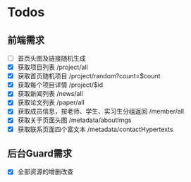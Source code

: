 # Todos

## 前端需求
- [ ] 首页头图及链接随机生成
- [x] 获取项目列表 /project/all
- [x] 获取首页随机项目 /project/random?count=$count
- [x] 获取每个项目详情 /project/$id
- [x] 获取新闻列表 /news/all
- [x] 获取论文列表 /paper/all
- [x] 获取成员信息，按老师、学生、实习生分组返回 /member/all
- [x] 获取关于页面头图 /metadata/aboutImgs
- [x] 获取联系页面四个富文本 /metadata/contactHypertexts

## 后台Guard需求
- [x] 全部资源的增删改查